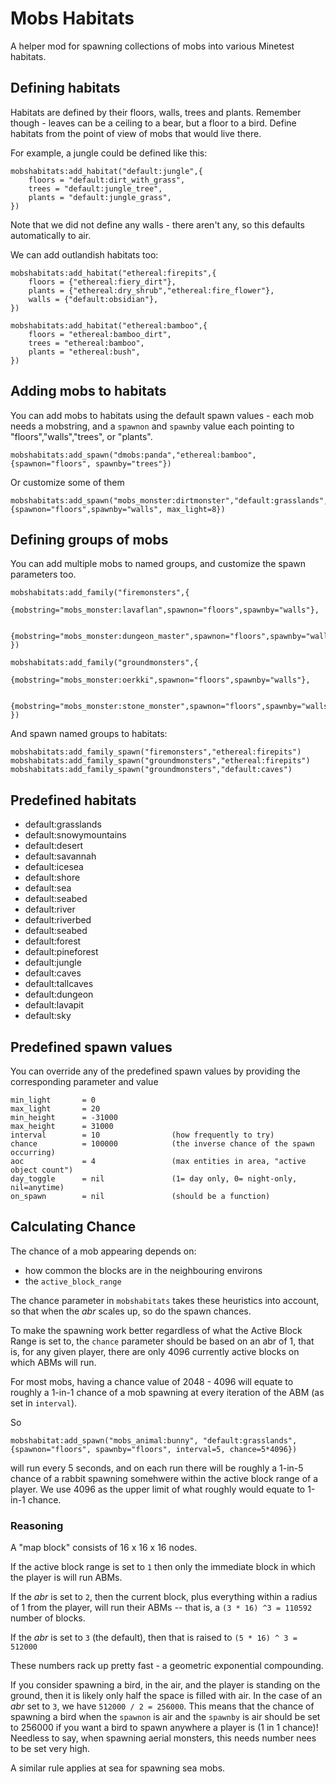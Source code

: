# Mobs Habitats

A helper mod for spawning collections of mobs into various Minetest habitats.

## Defining habitats

Habitats are defined by their floors, walls, trees and plants. Remember though - leaves can be a ceiling to a bear, but a floor to a bird. Define habitats from the point of view of mobs that would live there.

For example, a jungle could be defined like this:

	mobshabitats:add_habitat("default:jungle",{
		floors = "default:dirt_with_grass",
		trees = "default:jungle_tree",
		plants = "default:jungle_grass",
	})

Note that we did not define any walls - there aren't any, so this defaults automatically to air.

We can add outlandish habitats too:

	mobshabitats:add_habitat("ethereal:firepits",{
		floors = {"ethereal:fiery_dirt"},
		plants = {"ethereal:dry_shrub","ethereal:fire_flower"},
		walls = {"default:obsidian"},
	})

	mobshabitats:add_habitat("ethereal:bamboo",{
		floors = "ethereal:bamboo_dirt",
		trees = "ethereal:bamboo",
		plants = "ethereal:bush",
	})

## Adding mobs to habitats

You can add mobs to habitats using the default spawn values - each mob needs a mobstring, and a `spawnon` and `spawnby` value each pointing to "floors","walls","trees", or "plants".

	mobshabitats:add_spawn("dmobs:panda","ethereal:bamboo", {spawnon="floors", spawnby="trees"})

Or customize some of them

	mobshabitats:add_spawn("mobs_monster:dirtmonster","default:grasslands",{spawnon="floors",spawnby="walls", max_light=8})

## Defining groups of mobs

You can add multiple mobs to named groups, and customize the spawn parameters too.

	mobshabitats:add_family("firemonsters",{
		{mobstring="mobs_monster:lavaflan",spawnon="floors",spawnby="walls"},

		{mobstring="mobs_monster:dungeon_master",spawnon="floors",spawnby="walls",max_light=10,chance=2000},
	})

	mobshabitats:add_family("groundmonsters",{
		{mobstring="mobs_monster:oerkki",spawnon="floors",spawnby="walls"},

		{mobstring="mobs_monster:stone_monster",spawnon="floors",spawnby="walls"},
	})

And spawn named groups to habitats:

	mobshabitats:add_family_spawn("firemonsters","ethereal:firepits")
	mobshabitats:add_family_spawn("groundmonsters","ethereal:firepits")
	mobshabitats:add_family_spawn("groundmonsters","default:caves")

## Predefined habitats

  * default:grasslands
  * default:snowymountains
  * default:desert
  * default:savannah
  * default:icesea
  * default:shore
  * default:sea
  * default:seabed
  * default:river
  * default:riverbed
  * default:seabed
  * default:forest
  * default:pineforest
  * default:jungle
  * default:caves
  * default:tallcaves
  * default:dungeon
  * default:lavapit
  * default:sky 

## Predefined spawn values

You can override any of the predefined spawn values by providing the corresponding parameter and value

	min_light       = 0
	max_light       = 20
	min_height      = -31000
	max_height      = 31000
	interval        = 10                (how frequently to try)
	chance          = 100000            (the inverse chance of the spawn occurring)
	aoc             = 4                 (max entities in area, "active object count")
	day_toggle      = nil               (1= day only, 0= night-only, nil=anytime)
	on_spawn        = nil               (should be a function)

## Calculating Chance

The chance of a mob appearing depends on:

* how common the blocks are in the neighbouring environs
* the `active_block_range`

The chance parameter in `mobshabitats` takes these heuristics into account, so that when the *abr* scales up, so do the spawn chances.

To make the spawning work better regardless of what the Active Block Range is set to, the `chance` parameter should be based on an abr of 1, that is, for any given player, there are only 4096 currently active blocks on which ABMs will run.

For most mobs, having a chance value of 2048 - 4096 will equate to roughly a 1-in-1 chance of a mob spawning at every iteration of the ABM (as set in `interval`).

So

	mobshabitat:add_spawn("mobs_animal:bunny", "default:grasslands", {spawnon="floors", spawnby="floors", interval=5, chance=5*4096})

will run every 5 seconds, and on each run there will be roughly a 1-in-5 chance of a rabbit spawning somehwere within the active block range of a player. We use 4096 as the upper limit of what roughly would equate to 1-in-1 chance.

### Reasoning

A "map block" consists of 16 x 16 x 16 nodes.

If the active block range is set to `1` then only the immediate block in which the player is will run ABMs.

If the *abr* is set to `2`, then the current block, plus everything within a radius of 1 from the player, will run their ABMs -- that is, a `(3 * 16) ^3 = 110592` number of blocks.

If the *abr* is set to `3` (the default), then that is raised to `(5 * 16) ^ 3 = 512000`

These numbers rack up pretty fast - a geometric exponential compounding.

If you consider spawning a bird, in the air, and the player is standing on the ground, then it is likely only half the space is filled with air. In the case of an *abr* set to `3`, we have `512000 / 2 = 256000`. This means that the chance of spawning a bird when the `spawnon` is air and the `spawnby` is air should be set to 256000 if you want a bird to spawn anywhere a player is (1 in 1 chance)! Needless to say, when spawning aerial monsters, this needs number nees to be set very high.

A similar rule applies at sea for spawning sea mobs.

